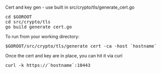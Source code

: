 Cert and key gen - use built in src/crypto/tls/generate_cert.go

<pre>
cd $GOROOT
cd src/crypto/tls
go build generate_cert.go
</pre>

To run from your working directory:

<pre>
$GOROOT/src/crypto/tls/generate_cert -ca -host `hostname`
</pre>


Once the cert and key are in place, you can hit it via curl

<pre>
curl -k https://`hostname`:10443
</pre>


